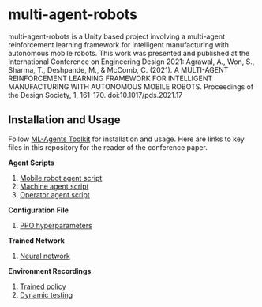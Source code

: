 # multi-agent-robots
multi-agent-robots is a Unity based project involving a multi-agent reinforcement learning framework for intelligent manufacturing with autonomous mobile robots. This work was presented and published at the International Conference on Engineering Design 2021: Agrawal, A., Won, S., Sharma, T., Deshpande, M., & McComb, C. (2021). A MULTI-AGENT REINFORCEMENT LEARNING FRAMEWORK FOR INTELLIGENT MANUFACTURING WITH AUTONOMOUS MOBILE ROBOTS. Proceedings of the Design Society, 1, 161-170. doi:10.1017/pds.2021.17

## Installation and Usage
Follow [ML-Agents Toolkit](https://github.com/Unity-Technologies/ml-agents) for installation and usage. Here are links to key files in this repository for the reader of the conference paper.

**Agent Scripts**
1. [Mobile robot agent script](https://github.com/akashagrawal250994/multi-agent-robots/blob/main/Assets/MobileRobotAgent.cs)
2. [Machine agent script](https://github.com/akashagrawal250994/multi-agent-robots/blob/main/Assets/Machines.cs)
3. [Operator agent script](https://github.com/akashagrawal250994/multi-agent-robots/blob/main/Assets/OperatorAgent1.cs)

**Configuration File**
1. [PPO hyperparameters](https://github.com/akashagrawal250994/multi-agent-robots/blob/main/config/ppo/multi-agent-robots-config.yaml)

**Trained Network**
1. [Neural network](https://github.com/akashagrawal250994/multi-agent-robots/blob/main/Assets/Trained%20Network.nn)

**Environment Recordings**
1. [Trained policy](https://github.com/akashagrawal250994/multi-agent-robots/blob/main/Recordings/Trained%20Policy.mp4)
2. [Dynamic testing](https://github.com/akashagrawal250994/multi-agent-robots/blob/main/Recordings/Testing.mp4)
